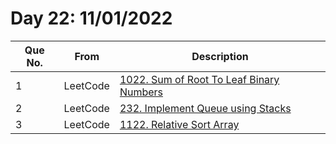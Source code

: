 # Day 22: 11/01/2022

| Que No. | From | Description |
| --- | --- | --- |
| 1 | LeetCode | [1022. Sum of Root To Leaf Binary Numbers](https://leetcode.com/problems/sum-of-root-to-leaf-binary-numbers/) |
| 2 | LeetCode | [232. Implement Queue using Stacks](https://leetcode.com/problems/implement-queue-using-stacks/) |
| 3 | LeetCode | [1122. Relative Sort Array](https://leetcode.com/problems/relative-sort-array/) |
